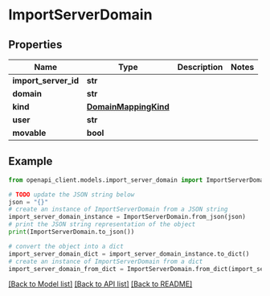 # ImportServerDomain


## Properties

Name | Type | Description | Notes
------------ | ------------- | ------------- | -------------
**import_server_id** | **str** |  | 
**domain** | **str** |  | 
**kind** | [**DomainMappingKind**](DomainMappingKind.md) |  | 
**user** | **str** |  | 
**movable** | **bool** |  | 

## Example

```python
from openapi_client.models.import_server_domain import ImportServerDomain

# TODO update the JSON string below
json = "{}"
# create an instance of ImportServerDomain from a JSON string
import_server_domain_instance = ImportServerDomain.from_json(json)
# print the JSON string representation of the object
print(ImportServerDomain.to_json())

# convert the object into a dict
import_server_domain_dict = import_server_domain_instance.to_dict()
# create an instance of ImportServerDomain from a dict
import_server_domain_from_dict = ImportServerDomain.from_dict(import_server_domain_dict)
```
[[Back to Model list]](../README.md#documentation-for-models) [[Back to API list]](../README.md#documentation-for-api-endpoints) [[Back to README]](../README.md)


